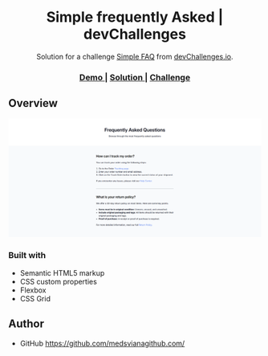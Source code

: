 <h1 align="center">Simple frequently Asked | devChallenges</h1>

<div align="center">
   Solution for a challenge <a href="https://devchallenges.io/challenge/simple-faq-challenge" target="_blank">Simple FAQ</a> from <a href="http://devchallenges.io" target="_blank">devChallenges.io</a>.
</div>

<div align="center">
  <h3>
    <a href="projects-dev-challenges-io.vercel.app">
      Demo
    </a>
    <span> | </span>
    <a href="https://your-url-to-the-solution">
      Solution
    </a>
    <span> | </span>
    <a href="https://devchallenges.io/challenge/simple-faq-challenge">
      Challenge
    </a>
  </h3>
</div>

## Overview

![screenshot](https://github.com/medsviana/Projects-DevChallenges.io/blob/master/DEV-frequently-asked/Screenshot.PNG)

### Built with

- Semantic HTML5 markup
- CSS custom properties
- Flexbox
- CSS Grid

## Author

- GitHub https://github.com/medsvianagithub.com/
